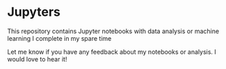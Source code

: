 # Jupyters
This repository contains Jupyter notebooks with data analysis or machine learning I complete in my spare time

Let me know if you have any feedback about my notebooks or analysis. I would love to hear it!